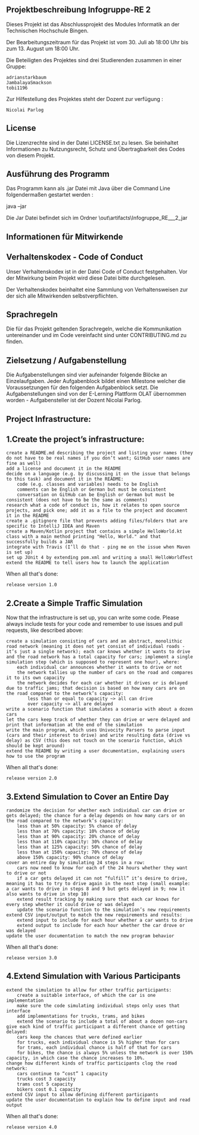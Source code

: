 ##  Projektbeschreibung Infogruppe-RE 2

Dieses Projekt ist das Abschlussprojekt des Modules Informatik an der Technischen Hochschule Bingen. 

Der Bearbeitungszeitraum für das Projekt ist vom 30. Juli ab 18:00 Uhr bis zum 13. August um 18:00 Uhr.

Die Beteiligten des Projektes sind drei Studierenden zusammen in einer Gruppe:

    adrianstarkbaum
    JambalayaSmackson
    tobi1196

Zur Hilfestellung des Projektes steht der Dozent zur verfügung :

    Nicolai Parlog
    
    
##  License

Die Lizenzrechte sind in der Datei LICENSE.txt zu lesen. Sie beinhaltet Informationen zu Nutzungsrecht, Schutz und Übertragbarkeit des Codes von diesem Projekt. 

## Ausführung des Programm

Das Programm kann als .jar Datei mit Java über die Command Line folgendermaßen gestartet werden :

java –jar <Pfad zum Programm>

Die Jar Datei befindet sich im Ordner \out\artifacts\Infogruppe_RE___2_jar


##  Informationen für Mitwirkende
##  Verhaltenskodex - Code of Conduct

Unser Verhaltenskodex ist in der Datei Code of Conduct festgehalten. Vor der Mitwirkung beim Projekt wird diese Datei bitte durchgelesen.

Der Verhaltenskodex beinhaltet eine Sammlung von Verhaltensweisen zur der sich alle Mitwirkenden selbstverpflichten. 

##  Sprachregeln

Die für das Projekt geltenden Sprachregeln, welche die Kommunikation untereinander und im Code vereinfacht sind unter CONTRIBUTING.md zu finden.

##  Zielsetzung / Aufgabenstellung
Die Aufgabenstellungen sind vier aufeinander folgende Blöcke an Einzelaufgaben. 
Jeder Aufgabenblock bildet einen Milestone welcher die Voraussetzungen für den folgenden Aufgabenblock setzt. 
Die Aufgabenstellungen sind von der E-Lerning Plattform OLAT übernommen worden - Aufgabensteller ist der Dozent Nicolai Parlog.

##  Project Infrastructure:

##  1.Create the project’s infrastructure:

    create a README.md describing the project and listing your names (they do not have to be real names if you don’t want; GitHub user names are fine as well)
    add a license and document it in the README
    decide on a language (e.g. by discussing it on the issue that belongs to this task) and document it in the README:
        code (e.g. classes and variables) needs to be English
        comments can be English or German but must be consistent
        conversation on GitHub can be English or German but must be consistent (does not have to be the same as comments)
    research what a code of conduct is, how it relates to open source projects, and pick one; add it as a file to the project and document it in the README
    create a .gitignore file that prevents adding files/folders that are specific to IntelliJ IDEA and Maven
    create a Maven/Kotlin project that contains a simple HelloWorld.kt class with a main method printing "Hello, World." and that successfully builds a JAR
    integrate with Travis (I’ll do that - ping me on the issue when Maven is set up)
    set up JUnit 4 by extending pom.xml and writing a small HelloWorldTest
    extend the README to tell users how to launch the application

When all that's done:

    release version 1.0

##  2.Create a Simple Traffic Simulation

Now that the infrastructure is set up, you can write some code. Please always include tests for your code and remember to use issues and pull requests, like described above:

    create a simulation consisting of cars and an abstract, monolithic road network (meaning it does not yet consist of individual roads - it’s just a single network); each car knows whether it wants to drive and the road network has a total capacity for cars; implement a single simulation step (which is supposed to represent one hour), where:
        each individual car announces whether it wants to drive or not
        the network tallies up the number of cars on the road and compares it to its own capacity
        the network decides for each car whether it drives or is delayed due to traffic jams; that decision is based on how many cars are on the road compared to the network’s capacity:
            less than or equal to capacity ~> all can drive
            over capacity ~> all are delayed
    write a scenario function that simulates a scenario with about a dozen cars
    let the cars keep track of whether they can drive or were delayed and print that information at the end of the simulation
    write the main program, which uses Univocity Parsers to parse input (cars and their interest to drive) and write resulting data (drive vs delay) as CSV (this does not touch on the scenario function, which should be kept around)
    extend the README by writing a user documentation, explaining users how to use the program

When all that's done:

    release version 2.0

##  3.Extend Simulation to Cover an Entire Day

    randomize the decision for whether each individual car can drive or gets delayed; the chance for a delay depends on how many cars or on the road compared to the network’s capacity:
        less than at 50% capacity: 5% chance of delay
        less than at 70% capacity: 10% chance of delay
        less than at 90% capacity: 20% chance of delay
        less than at 110% capacity: 30% chance of delay
        less than at 125% capacity: 50% chance of delay
        less than at 150% capacity: 70% chance of delay
        above 150% capacity: 90% chance of delay
    cover an entire day by simulating 24 steps in a row:
        cars now need to know for each of the 24 hours whether they want to drive or not
        if a car gets delayed it can not “fulfill” it’s desire to drive, meaning it has to try to drive again in the next step (small example: a car wants to drive in steps 8 and 9 but gets delayed in 9; now it also wants to drive in step 10)
        extend result tracking by making sure that each car knows for every step whether it could drive or was delayed
        update the scenario function to the simulation’s new requirements
    extend CSV input/output to match the new requirements and results:
        extend input to include for each hour whether a car wants to drive
        extend output to include for each hour whether the car drove or was delayed
    update the user documentation to match the new program behavior

When all that's done:

    release version 3.0

##  4.Extend Simulation with Various Participants

    extend the simulation to allow for other traffic participants:
        create a suitable interface, of which the car is one implementation
        make sure the code simulating individual steps only uses that interface
        add implementations for trucks, trams, and bikes
        extend the scenario to include a total of about a dozen non-cars
    give each kind of traffic participant a different chance of getting delayed:
        cars keep the chances that were defined earlier
        for trucks, each individual chance is 5% higher than for cars
        for trams, each individual chance is half of that for cars
        for bikes, the chance is always 5% unless the network is over 150% capacity, in which case the chance increases to 10%.
    change how different kinds of traffic participants clog the road network:
        cars continue to “cost” 1 capacity
        trucks cost 3 capacity
        trams cost 5 capacity
        bikers cost 0.1 capacity
    extend CSV input to allow defining different participants
    update the user documentation to explain how to define input and read output

When all that's done:

    release version 4.0




    

